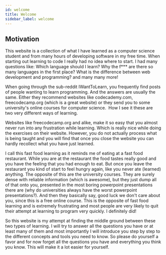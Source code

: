 ```yaml
---
id: welcome
title: Welcome
sidebar_label: welcome
---
```


## Motivation
This website is a collection of what I have learned as a computer science student and from many hours of developing software in my free time.
When starting out learning to code I really had no idea where to start. I had many questions like: Which language should I learn? 
Why the f*** are there so many languages in the first place? What is the difference between web development and programming? and many many more!

When going through the sub-reddit IWantToLearn, you frequently find posts of people wanting to learn programming. And the answers are usually the same. 
Either they recommend websites like codecademy.com, freecodecamp.org (which is a great website) or they send you to some university's online courses 
for computer science. ‌ How I see it these are two very different ways of learning. 

Websites like freecodecamp.org and alike, make it so easy that you almost never run into any frustration while learning. Which is really nice while doing the exercises on their website. However, you do not actually process what is being taught and you will find that once you close the website you can hardly recollect what you have just learned.

I call this fast food learning as it reminds me of eating at a fast food restaurant. While you are at the restaurant the food tastes really good and you have the feeling that you had enough to eat. But once you leave the restaurant you kind of start to feel hungry again, like you never ate (learned) anything. The opposite of this are the university courses. They are surely dense with reliable information (which is awesome), but they just dump all of that onto you, presented in the most boring powerpoint presentations there are (why do universities always have the worst powerpoint presentations?). And then they basically say, good luck we don't care about you, since this is a free online course. This is the opposite of fast food learning and is extremely frustrating and most people are very likely to quit their attempt at learning to program very quickly. I definitely did!

So this website is my attempt at finding the middle ground between these two types of learning. I will try to answer all the questions you have or at least many of them and most importantly I will introduce you step by step to the different concepts and tools you need to know. So please do yourself a favor and for now forget all the questions you have and everything you think you know.  This will make it a lot easier for yourself.

